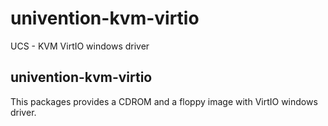 # univention-kvm-virtio
UCS - KVM VirtIO windows driver

## univention-kvm-virtio
This packages provides a CDROM and a floppy image with VirtIO windows driver.
